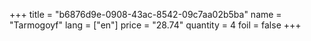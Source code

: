 +++
title = "b6876d9e-0908-43ac-8542-09c7aa02b5ba"
name = "Tarmogoyf"
lang = ["en"]
price = "28.74"
quantity = 4
foil = false
+++
